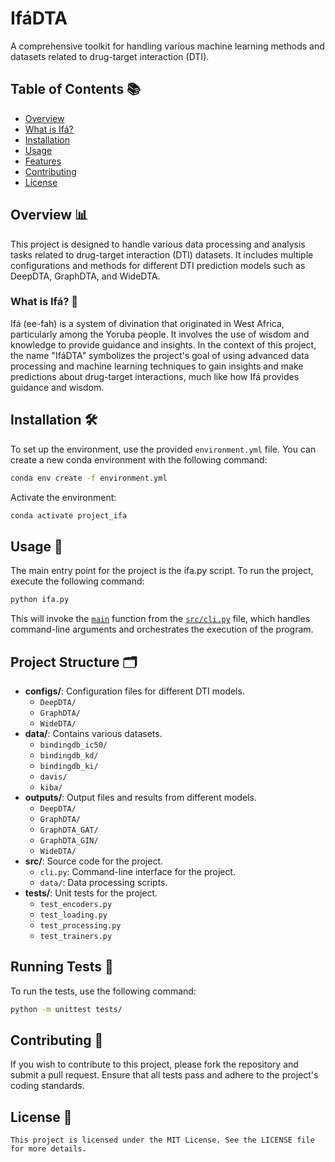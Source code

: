 # IfáDTA

A comprehensive toolkit for handling various machine learning methods and datasets related to drug-target interaction (DTI).

## Table of Contents 📚

- [Overview](#overview-📊)
- [What is Ifá?](#what-is-ifá-🌟)
- [Installation](#installation-🛠️)
- [Usage](#usage-🚀)
- [Features](#features-✨)
- [Contributing](#contributing-🤝)
- [License](#license-📄)

## Overview 📊

This project is designed to handle various data processing and analysis tasks related to drug-target interaction (DTI) datasets. It includes multiple configurations and methods for different DTI prediction models such as DeepDTA, GraphDTA, and WideDTA.

### What is Ifá? 🌟

Ifá (ee-fah) is a system of divination that originated in West Africa, particularly among the Yoruba people. It involves the use of wisdom and knowledge to provide guidance and insights. In the context of this project, the name "IfáDTA" symbolizes the project's goal of using advanced data processing and machine learning techniques to gain insights and make predictions about drug-target interactions, much like how Ifá provides guidance and wisdom.

## Installation 🛠️

To set up the environment, use the provided `environment.yml` file. You can create a new conda environment with the following command:

```sh
conda env create -f environment.yml
```

Activate the environment:

```sh
conda activate project_ifa
```

## Usage 🚀

The main entry point for the project is the ifa.py script. To run the project, execute the following command:

```sh
python ifa.py
```

This will invoke the [`main`](command:_github.copilot.openSymbolFromReferences?%5B%22main%22%2C%5B%7B%22uri%22%3A%7B%22%24mid%22%3A1%2C%22fsPath%22%3A%22c%3A%5C%5CUsers%5C%5CRDV01%5C%5Ccode%5C%5Cbbk%5C%5Cproject_ifa%5C%5Cifa.py%22%2C%22_sep%22%3A1%2C%22external%22%3A%22file%3A%2F%2F%2Fc%253A%2FUsers%2FRDV01%2Fcode%2Fbbk%2Fproject_ifa%2Fifa.py%22%2C%22path%22%3A%22%2Fc%3A%2FUsers%2FRDV01%2Fcode%2Fbbk%2Fproject_ifa%2Fifa.py%22%2C%22scheme%22%3A%22file%22%7D%2C%22pos%22%3A%7B%22line%22%3A5%2C%22character%22%3A20%7D%7D%5D%5D "Go to definition") function from the [`src/cli.py`](command:_github.copilot.openRelativePath?%5B%7B%22scheme%22%3A%22file%22%2C%22authority%22%3A%22%22%2C%22path%22%3A%22%2Fc%3A%2FUsers%2FRDV01%2Fcode%2Fbbk%2Fproject_ifa%2Fsrc%2Fcli.py%22%2C%22query%22%3A%22%22%2C%22fragment%22%3A%22%22%7D%5D "c:\\Users\RDV01\code\bbk\project_ifa\src\cli.py") file, which handles command-line arguments and orchestrates the execution of the program.

## Project Structure 🗂️

- **configs/**: Configuration files for different DTI models.
  - `DeepDTA/`
  - `GraphDTA/`
  - `WideDTA/`
- **data/**: Contains various datasets.
  - `bindingdb_ic50/`
  - `bindingdb_kd/`
  - `bindingdb_ki/`
  - `davis/`
  - `kiba/`
- **outputs/**: Output files and results from different models.
  - `DeepDTA/`
  - `GraphDTA/`
  - `GraphDTA_GAT/`
  - `GraphDTA_GIN/`
  - `WideDTA/`
- **src/**: Source code for the project.
  - `cli.py`: Command-line interface for the project.
  - `data/`: Data processing scripts.
- **tests/**: Unit tests for the project.
  - `test_encoders.py`
  - `test_loading.py`
  - `test_processing.py`
  - `test_trainers.py`

## Running Tests 🧪

To run the tests, use the following command:

```sh
python -m unittest tests/
```

## Contributing 🤝

If you wish to contribute to this project, please fork the repository and submit a pull request. Ensure that all tests pass and adhere to the project's coding standards.

## License 📄

```
This project is licensed under the MIT License. See the LICENSE file for more details.
```
